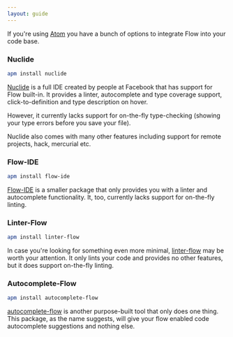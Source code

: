 ```yaml
---
layout: guide
---
```


If you're using [Atom](https://atom.io) you have a bunch of options to
integrate Flow into your code base.

### Nuclide <a class="toc" id="toc-nuclide" href="#toc-nuclide"></a>

```sh
apm install nuclide
```

[Nuclide](https://nuclide.io) is a full IDE created by people at Facebook that
has support for Flow built-in. It provides a linter, autocomplete and type
coverage support, click-to-definition and type description on hover.

However, it currently lacks support for on-the-fly type-checking (showing your
type errors before you save your file).

Nuclide also comes with many other features including support for remote
projects, hack, mercurial etc.

### Flow-IDE <a class="toc" id="toc-flow-ide" href="#toc-flow-ide"></a>

```sh
apm install flow-ide
```

[Flow-IDE](https://atom.io/packages/flow-ide) is a smaller package that only
provides you with a linter and autocomplete functionality. It, too, currently
lacks support for on-the-fly linting.

### Linter-Flow <a class="toc" id="toc-linter-flow" href="#toc-linter-flow"></a>

```sh
apm install linter-flow
```

In case you're looking for something even more minimal,
[linter-flow](https://atom.io/packages/linter-flow) may be worth your
attention. It only lints your code and provides no other features, but it does
support on-the-fly linting.

### Autocomplete-Flow <a class="toc" id="toc-autocomplete-flow" href="#toc-autocomplete-flow"></a>

```sh
apm install autocomplete-flow
```

[autocomplete-flow](https://atom.io/packages/autocomplete-flow) is another
purpose-built tool that only does one thing. This package, as the name
suggests, will give your flow enabled code autocomplete suggestions and nothing
else.
